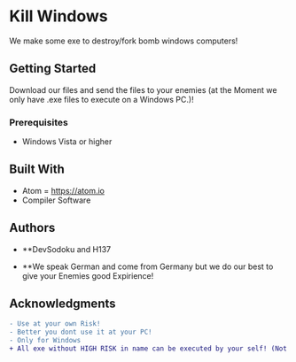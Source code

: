 # Kill Windows

We make some exe to destroy/fork bomb windows computers!

## Getting Started
Download our files and send the files to your enemies (at the Moment we only have .exe files to execute on a Windows PC.)!

### Prerequisites

* Windows Vista or higher

## Built With

* Atom = https://atom.io
* Compiler Software

## Authors

* **DevSodoku and H137

* **We speak German and come from Germany but we do our best to give your Enemies good Expirience!

## Acknowledgments

```diff
- Use at your own Risk!
- Better you dont use it at your PC!
- Only for Windows
+ All exe without HIGH RISK in name can be executed by your self! (Not yet applied so do not run on your computer)
```

